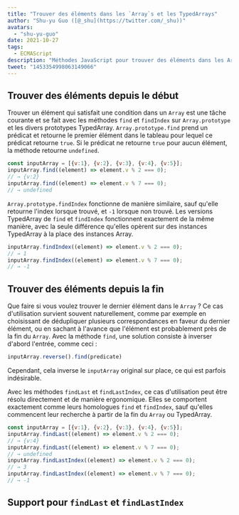 ```yaml
---
title: "Trouver des éléments dans les `Array`s et les TypedArrays"
author: "Shu-yu Guo ([@_shu](https://twitter.com/_shu))"
avatars:
  - "shu-yu-guo"
date: 2021-10-27
tags:
  - ECMAScript
description: "Méthodes JavaScript pour trouver des éléments dans les Arrays et les TypedArrays"
tweet: "1453354998063149066"
---
```

## Trouver des éléments depuis le début

Trouver un élément qui satisfait une condition dans un `Array` est une tâche courante et se fait avec les méthodes `find` et `findIndex` sur `Array.prototype` et les divers prototypes TypedArray. `Array.prototype.find` prend un prédicat et retourne le premier élément dans le tableau pour lequel ce prédicat retourne `true`. Si le prédicat ne retourne `true` pour aucun élément, la méthode retourne `undefined`.

<!--truncate-->
```js
const inputArray = [{v:1}, {v:2}, {v:3}, {v:4}, {v:5}];
inputArray.find((element) => element.v % 2 === 0);
// → {v:2}
inputArray.find((element) => element.v % 7 === 0);
// → undefined
```

`Array.prototype.findIndex` fonctionne de manière similaire, sauf qu'elle retourne l'index lorsque trouvé, et `-1` lorsque non trouvé. Les versions TypedArray de `find` et `findIndex` fonctionnent exactement de la même manière, avec la seule différence qu'elles opèrent sur des instances TypedArray à la place des instances Array.

```js
inputArray.findIndex((element) => element.v % 2 === 0);
// → 1
inputArray.findIndex((element) => element.v % 7 === 0);
// → -1
```

## Trouver des éléments depuis la fin

Que faire si vous voulez trouver le dernier élément dans le `Array` ? Ce cas d'utilisation survient souvent naturellement, comme par exemple en choisissant de dédupliquer plusieurs correspondances en faveur du dernier élément, ou en sachant à l'avance que l'élément est probablement près de la fin du `Array`. Avec la méthode `find`, une solution consiste à inverser d'abord l'entrée, comme ceci :

```js
inputArray.reverse().find(predicate)
```

Cependant, cela inverse le `inputArray` original sur place, ce qui est parfois indésirable.

Avec les méthodes `findLast` et `findLastIndex`, ce cas d'utilisation peut être résolu directement et de manière ergonomique. Elles se comportent exactement comme leurs homologues `find` et `findIndex`, sauf qu'elles commencent leur recherche à partir de la fin du `Array` ou TypedArray.

```js
const inputArray = [{v:1}, {v:2}, {v:3}, {v:4}, {v:5}];
inputArray.findLast((element) => element.v % 2 === 0);
// → {v:4}
inputArray.findLast((element) => element.v % 7 === 0);
// → undefined
inputArray.findLastIndex((element) => element.v % 2 === 0);
// → 3
inputArray.findLastIndex((element) => element.v % 7 === 0);
// → -1
```

## Support pour `findLast` et `findLastIndex`

<feature-support chrome="97"
                 firefox="non https://bugzilla.mozilla.org/show_bug.cgi?id=1704385"
                 safari="partiel https://bugs.webkit.org/show_bug.cgi?id=227939"
                 nodejs="non"
                 babel="oui https://github.com/zloirock/core-js#array-find-from-last"></feature-support>
